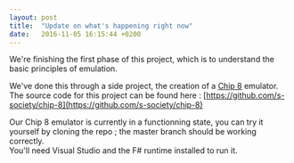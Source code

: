 ```yaml
---
layout: post
title:  "Update on what's happening right now"
date:   2016-11-05 16:15:44 +0200
---
```


We're finishing the first phase of this project, which is to understand the
basic principles of emulation.

We've done this through a side project, the creation of a
[Chip 8](https://en.wikipedia.org/wiki/CHIP-8) emulator. The source code for
this project can be found here : [https://github.com/s-society/chip-8](https://github.com/s-society/chip-8)

Our Chip 8 emulator is currently in a functionning state, you can try it
yourself by cloning the repo ; the master branch should be working correctly.  
You'll need Visual Studio and the F# runtime installed to run it.
